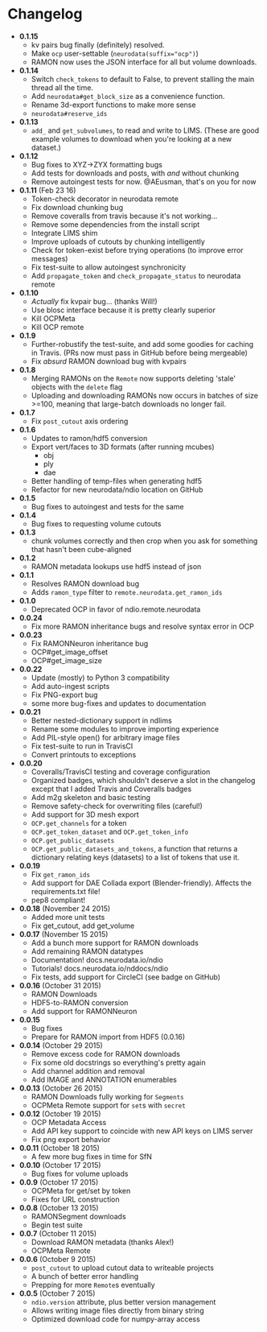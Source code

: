 # Changelog

- **0.1.15**
    - kv pairs bug finally (definitely) resolved.
    - Make `ocp` user-settable (`neurodata(suffix="ocp")`)
    - RAMON now uses the JSON interface for all but volume downloads.
- **0.1.14**
    - Switch `check_tokens` to default to False, to prevent stalling the main thread all the time.
    - Add `neurodata#get_block_size` as a convenience function.
    - Rename 3d-export functions to make more sense
    - `neurodata#reserve_ids`
- **0.1.13**
    - `add_` and `get_subvolumes`, to read and write to LIMS. (These are good example volumes to download when you're looking at a new dataset.)
- **0.1.12**
    - Bug fixes to XYZ→ZYX formatting bugs
    - Add tests for downloads and posts, with *and* without chunking
    - Remove autoingest tests for now. @AEusman, that's on you for now
- **0.1.11** (Feb 23 16)
    - Token-check decorator in neurodata remote
    - Fix download chunking bug
    - Remove coveralls from travis because it's not working...
    - Remove some dependencies from the install script
    - Integrate LIMS shim
    - Improve uploads of cutouts by chunking intelligently
    - Check for token-exist before trying operations (to improve error messages)
    - Fix test-suite to allow autoingest synchronicity
    - Add `propagate_token` and `check_propagate_status` to neurodata remote
- **0.1.10**
    - *Actually* fix kvpair bug... (thanks Will!)
    - Use blosc interface because it is pretty clearly superior
    - Kill OCPMeta
    - Kill OCP remote
- **0.1.9**
    - Further-robustify the test-suite, and add some goodies for caching in Travis. (PRs now must pass in GitHub before being mergeable)
    - Fix *absurd* RAMON download bug with kvpairs
- **0.1.8**
    - Merging RAMONs on the `Remote` now supports deleting 'stale' objects with the `delete` flag
    - Uploading and downloading RAMONs now occurs in batches of size >=100, meaning that large-batch downloads no longer fail.
- **0.1.7**
    - Fix `post_cutout` axis ordering
- **0.1.6**
    - Updates to ramon/hdf5 conversion
    - Export vert/faces to 3D formats (after running mcubes)
        - obj
        - ply
        - dae
    - Better handling of temp-files when generating hdf5
    - Refactor for new neurodata/ndio location on GitHub
- **0.1.5**
    - Bug fixes to autoingest and tests for the same
- **0.1.4**
    - Bug fixes to requesting volume cutouts
- **0.1.3**
    - chunk volumes correctly and then crop when you ask for something that hasn't been cube-aligned
- **0.1.2**
    - RAMON metadata lookups use hdf5 instead of json
- **0.1.1**
    - Resolves RAMON download bug
    - Adds `ramon_type` filter to `remote.neurodata.get_ramon_ids`
- **0.1.0**
    - Deprecated OCP in favor of ndio.remote.neurodata
- **0.0.24**
    - Fix more RAMON inheritance bugs and resolve syntax error in OCP
- **0.0.23**
    - Fix RAMONNeuron inheritance bug
    - OCP#get_image_offset
    - OCP#get_image_size
- **0.0.22**
    - Update (mostly) to Python 3 compatibility
    - Add auto-ingest scripts
    - Fix PNG-export bug
    - some more bug-fixes and updates to documentation
- **0.0.21**
    - Better nested-dictionary support in ndlims
    - Rename some modules to improve importing experience
    - Add PIL-style open() for arbitrary image files
    - Fix test-suite to run in TravisCI
    - Convert printouts to exceptions
- **0.0.20**
    - Coveralls/TravisCI testing and coverage configuration
    - Organized badges, which shouldn't deserve a slot in the changelog except that I added Travis and Coveralls badges
    - Add m2g skeleton and basic testing
    - Remove safety-check for overwriting files (careful!)
    - Add support for 3D mesh export
    - `OCP.get_channels` for a token
    - `OCP.get_token_dataset` and `OCP.get_token_info`
    - `OCP.get_public_datasets`
    - `OCP.get_public_datasets_and_tokens`, a function that returns a dictionary relating keys (datasets) to a list of tokens that use it.
- **0.0.19**
    - Fix `get_ramon_ids`
    - Add support for DAE Collada export (Blender-friendly). Affects the
    requirements.txt file!
    - pep8 compliant!
- **0.0.18** (November 24 2015)
    - Added more unit tests
    - Fix get_cutout, add get_volume
- **0.0.17** (November 15 2015)
    - Add a bunch more support for RAMON downloads
    - Add remaining RAMON datatypes
    - Documentation! docs.neurodata.io/ndio
    - Tutorials! docs.neurodata.io/nddocs/ndio
    - Fix tests, add support for CircleCI (see badge on GitHub)
- **0.0.16** (October 31 2015)
    - RAMON Downloads
    - HDF5-to-RAMON conversion
    - Add support for RAMONNeuron
- **0.0.15**
    - Bug fixes
    - Prepare for RAMON import from HDF5 (0.0.16)
- **0.0.14** (October 29 2015)
    - Remove excess code for RAMON downloads
    - Fix some old docstrings so everything's pretty again
    - Add channel addition and removal
    - Add IMAGE and ANNOTATION enumerables
- **0.0.13** (October 26 2015)
    - RAMON Downloads fully working for `Segments`
    - OCPMeta Remote support for `set`s with `secret`
- **0.0.12** (October 19 2015)
    - OCP Metadata Access
    - Add API key support to coincide with new API keys on LIMS server
    - Fix png export behavior
- **0.0.11** (October 18 2015)
    - A few more bug fixes in time for SfN
- **0.0.10** (October 17 2015)
    - Bug fixes for volume uploads
- **0.0.9** (October 17 2015)
    - OCPMeta for get/set by token
    - Fixes for URL construction
- **0.0.8** (October 13 2015)
    - RAMONSegment downloads
    - Begin test suite
- **0.0.7** (October 11 2015)
    - Download RAMON metadata (thanks Alex!)
    - OCPMeta Remote
- **0.0.6** (October 9 2015)
    - `post_cutout` to upload cutout data to writeable projects
    - A bunch of better error handling
    - Prepping for more `Remote`s eventually
- **0.0.5** (October 7 2015)
    - `ndio.version` attribute, plus better version management
    - Allows writing image files directly from binary string
    - Optimized download code for numpy-array access
